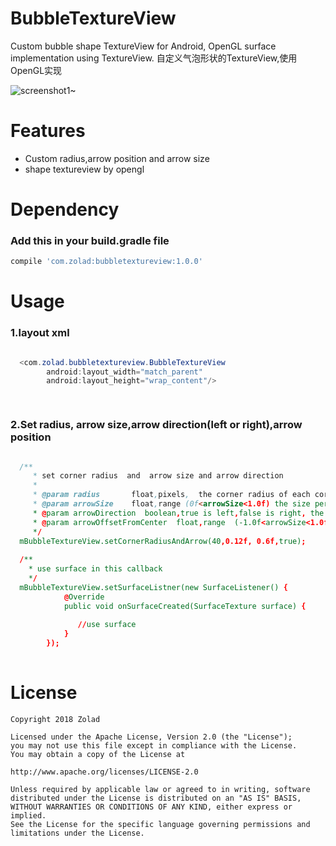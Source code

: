BubbleTextureView
==============
Custom bubble shape TextureView for Android,  OpenGL surface implementation using TextureView. 自定义气泡形状的TextureView,使用OpenGL实现

![screenshot1~](https://raw.github.com/zolad/BubbleTextureView/master/screenshot/screenshot_1.gif)

Features
==============
- Custom radius,arrow position and arrow size
- shape textureview by opengl

Dependency
==============
### Add this in your build.gradle file 
```gradle
compile 'com.zolad:bubbletextureview:1.0.0'
```

Usage
==============
### 1.layout xml

```java

  <com.zolad.bubbletextureview.BubbleTextureView
        android:layout_width="match_parent"
        android:layout_height="wrap_content"/>

  
```


### 2.Set radius, arrow size,arrow direction(left or right),arrow position


```java

  /**
     * set corner radius  and  arrow size and arrow direction
     *
     * @param radius       float,pixels,  the corner radius of each corner.
     * @param arrowSize    float,range (0f<arrowSize<1.0f) the size percent of arrow
     * @param arrowDirection  boolean,true is left,false is right, the direction of arrow
     * @param arrowOffsetFromCenter  float,range  (-1.0f<arrowSize<1.0f) arrow offset from center
     */
  mBubbleTextureView.setCornerRadiusAndArrow(40,0.12f, 0.6f,true);
  
  /**
    * use surface in this callback
    */
  mBubbleTextureView.setSurfaceListner(new SurfaceListener() {
            @Override
            public void onSurfaceCreated(SurfaceTexture surface) {
               
               //use surface
            }
        });
        
```


License
==============

    Copyright 2018 Zolad

    Licensed under the Apache License, Version 2.0 (the "License");
    you may not use this file except in compliance with the License.
    You may obtain a copy of the License at

    http://www.apache.org/licenses/LICENSE-2.0

    Unless required by applicable law or agreed to in writing, software
    distributed under the License is distributed on an "AS IS" BASIS,
    WITHOUT WARRANTIES OR CONDITIONS OF ANY KIND, either express or implied.
    See the License for the specific language governing permissions and
    limitations under the License.
